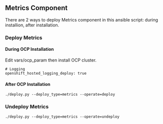 Metrics Component
---------------------------

There are 2 ways to deploy Metrics component in this ansible script: during installion, after installation.

### Deploy Metrics ###
#### During OCP Installation ####

Edit vars/ocp_param then install OCP cluster.
```
# Logging
openshift_hosted_logging_deploy: true

```

#### After OCP Installation ####
```
./deploy.py --deploy_type=metrics --operate=deploy
```

### Undeploy Metrics ###

```
./deploy.py --deploy_type=metrics --operate=undeploy
```

